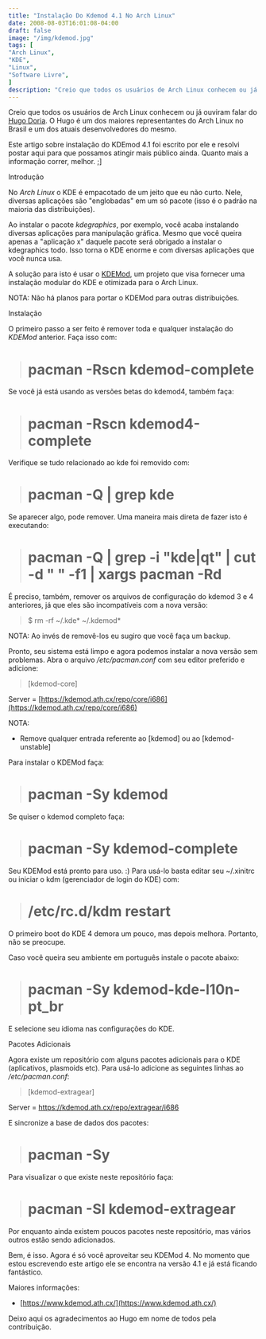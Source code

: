 ```yaml
---
title: "Instalação Do Kdemod 4.1 No Arch Linux"
date: 2008-08-03T16:01:08-04:00
draft: false
image: "/img/kdemod.jpg"
tags: [
"Arch Linux",
"KDE",
"Linux",
"Software Livre",
]
description: "Creio que todos os usuários de Arch Linux conhecem ou já ouviram falar do Hugo Doria. O Hugo é um dos maiores representantes do Arch Linux no Brasil e um dos atuais desenvolvedores do mesmo."
---
```

Creio que todos os usuários de Arch Linux conhecem ou já ouviram falar do [Hugo Doria](https://hugodoria.org/). O Hugo é um dos maiores representantes do Arch Linux no Brasil e um dos atuais desenvolvedores do mesmo.




Este artigo sobre instalação do KDEmod 4.1 foi escrito por ele e resolvi postar aqui para que possamos atingir mais público ainda. Quanto mais a informação correr, melhor. ;]  



Introdução




No _Arch Linux_ o KDE é empacotado de um jeito que eu não curto. Nele, diversas aplicações são "englobadas" em um só pacote (isso é o padrão na maioria das distribuições).




Ao instalar o pacote _kdegraphics_, por exemplo, você acaba instalando diversas aplicações para manipulação gráfica. Mesmo que você queira apenas a "aplicação x" daquele pacote será obrigado a instalar o kdegraphics todo. Isso torna o KDE enorme e com diversas aplicações que você nunca usa.




A solução para isto é usar o [KDEMod](https://www.kdemod.ath.cx/), um projeto que visa fornecer uma instalação modular do KDE e otimizada para o Arch Linux.




NOTA: Não há planos para portar o KDEMod para outras distribuições.




Instalação




O primeiro passo a ser feito é remover toda e qualquer instalação do _KDEMod_ anterior. Faça isso com:




> # pacman -Rscn kdemod-complete
>
>





Se você já está usando as versões betas do kdemod4, também faça:




> # pacman -Rscn kdemod4-complete
>
>





Verifique se tudo relacionado ao kde foi removido com:




> # pacman -Q | grep kde
>
>





Se aparecer algo, pode remover. Uma maneira mais direta de fazer isto é executando:




> # pacman -Q | grep -i "kde|qt" | cut -d " " -f1 | xargs pacman -Rd
>
>





É preciso, também, remover os arquivos de configuração do kdemod 3 e 4 anteriores, já que eles são incompatíveis com a nova versão:




> $ rm -rf ~/.kde* ~/.kdemod*
>
>





NOTA: Ao invés de removê-los eu sugiro que você faça um backup.




Pronto, seu sistema está limpo e agora podemos instalar a nova versão sem problemas. Abra o arquivo _/etc/pacman.conf_ com seu editor preferido e adicione:







> [kdemod-core]  

Server = [https://kdemod.ath.cx/repo/core/i686](https://kdemod.ath.cx/repo/core/i686)
>
>








NOTA:  








  * Remove qualquer entrada referente ao [kdemod] ou ao [kdemod-unstable]




Para instalar o KDEMod faça:




> # pacman -Sy kdemod
>
>





Se quiser o kdemod completo faça:




> # pacman -Sy kdemod-complete
>
>





Seu KDEMod está pronto para uso. :) Para usá-lo basta editar seu ~/.xinitrc ou iniciar o kdm (gerenciador de login do KDE) com:




> # /etc/rc.d/kdm restart
>
>





O primeiro boot do KDE 4 demora um pouco, mas depois melhora. Portanto, não se preocupe.




Caso você queira seu ambiente em português instale o pacote abaixo:




> # pacman -Sy kdemod-kde-l10n-pt_br
>
>





E selecione seu idioma nas configurações do KDE.




Pacotes Adicionais




Agora existe um repositório com alguns pacotes adicionais para o KDE (aplicativos, plasmoids etc). Para usá-lo adicione as seguintes linhas ao _/etc/pacman.conf_:







> [kdemod-extragear]  

Server = https://kdemod.ath.cx/repo/extragear/i686
>
>








E sincronize a base de dados dos pacotes:  






> # pacman -Sy
>
>





Para visualizar o que existe neste repositório faça:




> # pacman -Sl kdemod-extragear
>
>





Por enquanto ainda existem poucos pacotes neste repositório, mas vários outros estão sendo adicionados.




Bem, é isso. Agora é só você aproveitar seu KDEMod 4. No momento que estou escrevendo este artigo ele se encontra na versão 4.1 e já está ficando fantástico.  



Maiores informações:






  * [https://www.kdemod.ath.cx/](https://www.kdemod.ath.cx/)




Deixo aqui os agradecimentos ao Hugo em nome de todos pela contribuição.
